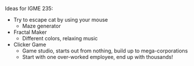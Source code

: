 Ideas for IGME 235:

* Try to escape cat by using your mouse
  * Maze generator
* Fractal Maker
  * Different colors, relaxing music
* Clicker Game
  * Game studio, starts out from nothing, build up to mega-corporations
  * Start with one over-worked employee, end up with thousands!

